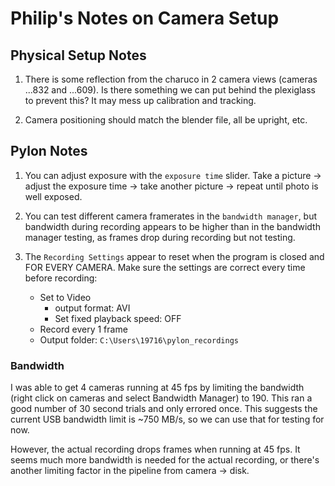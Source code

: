 # Philip's Notes on Camera Setup 

## Physical Setup Notes
1. There is some reflection from the charuco in 2 camera views (cameras ...832 and ...609). Is there something we can put behind the plexiglass to prevent this? It may mess up calibration and tracking.

2. Camera positioning should match the blender file, all be upright, etc.

## Pylon Notes

1. You can adjust exposure with the `exposure time` slider. Take a picture -> adjust the exposure time -> take another picture -> repeat until photo is well exposed.

2. You can test different camera framerates in the `bandwidth manager`, but bandwidth during recording appears to be higher than in the bandwidth manager testing, as frames drop during recording but not testing.

3. The `Recording Settings` appear to reset when the program is closed and FOR EVERY CAMERA. Make sure the settings are correct every time before recording:
    - Set to Video
        - output format: AVI
        - Set fixed playback speed: OFF
    - Record every 1 frame
    - Output folder: `C:\Users\19716\pylon_recordings`


### Bandwidth

I was able to get 4 cameras running at 45 fps by limiting the bandwidth (right click on cameras and select Bandwidth Manager) to 190. This ran a good number of 30 second trials and only errored once. This suggests the current USB bandwidth limit is ~750 MB/s, so we can use that for testing for now.

However, the actual recording drops frames when running at 45 fps. It seems much more bandwidth is needed for the actual recording, or there's another limiting factor in the pipeline from camera -> disk.